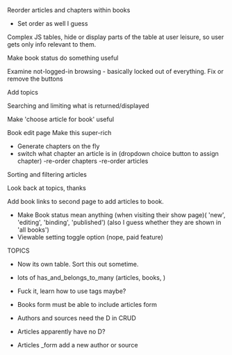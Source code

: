 Reorder articles and chapters within books
 - Set order as well I guess


Complex JS tables, hide or display parts of the table at user leisure, so user gets only info relevant to them.

Make book status do something useful

Examine not-logged-in browsing - basically locked out of everything. Fix or remove the buttons

Add topics

Searching and limiting what is returned/displayed

Make 'choose article for book' useful



Book edit page
Make this super-rich
  - Generate chapters on the fly
  - switch what chapter an article is in (dropdown choice button to assign chapter)
  -re-order chapters
  -re-order articles


Sorting and filtering articles

Look back at topics, thanks



Add book links to second page to add articles to book.

- Make Book status mean anything (when visiting their show page)( 'new', 'editing', 'binding', 'published') (also I guess whether they are shown in 'all books')
- Viewable setting toggle option (nope, paid feature)



TOPICS
- Now its own table. Sort this out sometime.
- lots of has_and_belongs_to_many (articles, books, )
- Fuck it, learn how to use tags maybe?


- Books form must be able to include articles form

- Authors and sources need the D in CRUD
- Articles apparently have no D?

- Articles _form add a new author or source